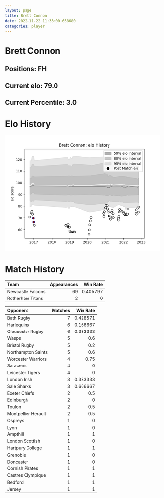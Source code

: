 ```yaml
---  
layout: page  
title: Brett Connon  
date: 2022-11-22 11:33:00.658680  
categories: player  
---
```

# Brett Connon

## Positions: FH

## Current elo: 79.0

## Current Percentile: 3.0

# Elo History


![elo history](history_BrettConnon.png)
# Match History


| Team              |   Appearances |   Win Rate |
|:------------------|--------------:|-----------:|
| Newcastle Falcons |            69 |   0.405797 |
| Rotherham Titans  |             2 |   0        |

| Opponent            |   Matches |   Win Rate |
|:--------------------|----------:|-----------:|
| Bath Rugby          |         7 |   0.428571 |
| Harlequins          |         6 |   0.166667 |
| Gloucester Rugby    |         6 |   0.333333 |
| Wasps               |         5 |   0.6      |
| Bristol Rugby       |         5 |   0.2      |
| Northampton Saints  |         5 |   0.6      |
| Worcester Warriors  |         4 |   0.75     |
| Saracens            |         4 |   0        |
| Leicester Tigers    |         4 |   0        |
| London Irish        |         3 |   0.333333 |
| Sale Sharks         |         3 |   0.666667 |
| Exeter Chiefs       |         2 |   0.5      |
| Edinburgh           |         2 |   0        |
| Toulon              |         2 |   0.5      |
| Montpellier Herault |         2 |   0.5      |
| Ospreys             |         1 |   0        |
| Lyon                |         1 |   0        |
| Ampthill            |         1 |   1        |
| London Scottish     |         1 |   0        |
| Hartpury College    |         1 |   1        |
| Grenoble            |         1 |   0        |
| Doncaster           |         1 |   0        |
| Cornish Pirates     |         1 |   1        |
| Castres Olympique   |         1 |   1        |
| Bedford             |         1 |   1        |
| Jersey              |         1 |   1        |